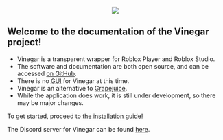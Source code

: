 <p align="center">
  <img style="max-width: 30%" src="/favicon.svg">
</p>

## Welcome to the documentation of the Vinegar project!

- Vinegar is a transparent wrapper for Roblox Player and Roblox Studio.
- The software and documentation are both open source, and can be accessed [on GitHub](https://github.com/vinegarhq).
- There is no <abbr title="Graphical User Interface">GUI</abbr> for Vinegar at this time.
- Vinegar is an alternative to [Grapejuice](https://brinkervii.gitlab.io/grapejuice/).
- While the application does work, it is still under development, so there may be major changes.

To get started, proceed to [the installation guide](Installation/index.md)!

The Discord server for Vinegar can be found [here](https://discord.gg/dzdzZ6Pps2).
